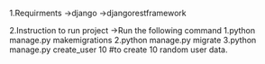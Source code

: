1.Requirments
	->django
	->djangorestframework


2.Instruction to run project
	->Run the following command
	1.python manage.py makemigrations
	2.python manage.py migrate
	3.python manage.py create_user 10 #to create 10 random user data.